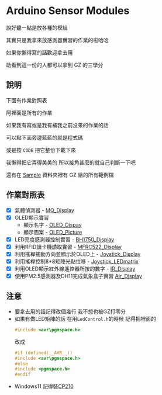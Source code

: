 # Arduino Sensor Modules

說好聽一點是放各種的模組

其實只是我拿來放感測器實習的作業的啦哈哈

如果你懶得寫的話歡迎拿去用

助看到這一份的人都可以拿到 GZ 的三學分
## 說明

下面有作業對照表 

阿裡面是所有的作業 

如果我有寫或是我有補我之前沒來的作業的話

可以點下面旁邊藍藍的就是程式碼

或是按 `CODE` 把它整份下載下來

我懶得把它弄得美美的 所以接角甚麼的就自己判斷一下吧

還有在 [Sample](Sample) 資料夾裡有 GZ 給的所有範例檔

## 作業對照表

- [x] 氣體偵測器 - [MQ_Display](MQ_Display/MQ_Display.ino)
- [x] OLED顯示實習 
    - 顯示名字 - [OLED_Dispay](OLED_Display/OLED_Display.ino)
    - 顯示圖案 - [OLED_Picture](OLED_Picture/OLED_Picture.ino)
- [x] LED亮度感測器控制實習 - [BH1750_Display](BH1750_Display/BH1750_Display.ino)
- [x] 利用RFID讀卡機謮取實習 - [MFRC522_Display](MFRC522_Display/MFRC522.ino)
- [x] 利用搖桿搖動方向並顯示於OLED上 - [Joystick_Display](Joystick_Display/Joystick_Display.ino)
- [x] 利用搖桿控制8*8矩陣光點位移 - [Joystick_LEDmatrix](Joystrick_LEDmartix/Joystrick_LEDmartix.ino) 
- [x] 利用OLED顯示紅外線遙控器所按的數字 - [IR_Display](IR_Display/IR_Display.ino)
- [x] 使用PM2.5感測器及DH11完成氣象盒子實習 [Air_Display](Air_Display/Air_Display.ino)

## 注意

- 要拿去用的話記得改個幾行 我不想也被GZ打零分
- 如果有做LED矩陣的話
    在用`LedControl.h`的時候
    記得把裡面的
    ```cpp
    #include <avr\pgmspace.h>
    ```
    改成 
    ```cpp
    #if (defined(__AVR__))
    #include <avr\pgmspace.h>
    #else
    #include <pgmspace.h>
    #endif
    ```
- Windows11 記得裝[CP210](https://www.silabs.com/documents/public/software/CP210x_Windows_Drivers.zip)